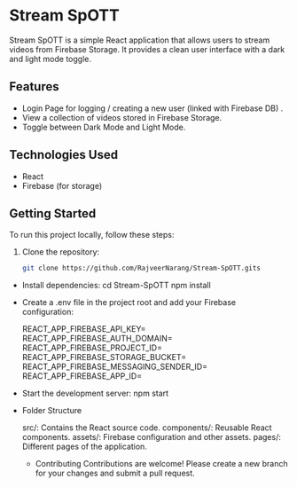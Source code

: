 # Stream SpOTT

Stream SpOTT is a simple React application that allows users to stream videos from Firebase Storage. It provides a clean user interface with a dark and light mode toggle.

## Features

- Login Page for logging / creating a new user (linked with Firebase DB) .
- View a collection of videos stored in Firebase Storage.
- Toggle between Dark Mode and Light Mode.

## Technologies Used

- React
- Firebase (for storage)

## Getting Started

To run this project locally, follow these steps:

1. Clone the repository:

   ```bash
   git clone https://github.com/RajveerNarang/Stream-SpOTT.gits
   ```

- Install dependencies:
  cd Stream-SpOTT
  npm install

- Create a .env file in the project root and add your Firebase configuration:

  REACT_APP_FIREBASE_API_KEY=<Your API Key>
  REACT_APP_FIREBASE_AUTH_DOMAIN=<Your Auth Domain>
  REACT_APP_FIREBASE_PROJECT_ID=<Your Project ID>
  REACT_APP_FIREBASE_STORAGE_BUCKET=<Your Storage Bucket>
  REACT_APP_FIREBASE_MESSAGING_SENDER_ID=<Your Messaging Sender ID>
  REACT_APP_FIREBASE_APP_ID=<Your App ID>

- Start the development server:
  npm start

- Folder Structure

  src/: Contains the React source code.
  components/: Reusable React components.
  assets/: Firebase configuration and other assets.
  pages/: Different pages of the application.

  - Contributing
    Contributions are welcome! Please create a new branch for your changes and submit a pull request.
